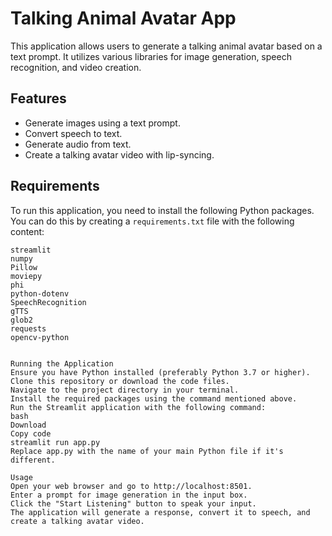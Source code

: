 # Talking Animal Avatar App

This application allows users to generate a talking animal avatar based on a text prompt. It utilizes various libraries for image generation, speech recognition, and video creation.

## Features

- Generate images using a text prompt.
- Convert speech to text.
- Generate audio from text.
- Create a talking avatar video with lip-syncing.

## Requirements

To run this application, you need to install the following Python packages. You can do this by creating a `requirements.txt` file with the following content:

```plaintext
streamlit
numpy
Pillow
moviepy
phi
python-dotenv
SpeechRecognition
gTTS
glob2
requests
opencv-python


Running the Application
Ensure you have Python installed (preferably Python 3.7 or higher).
Clone this repository or download the code files.
Navigate to the project directory in your terminal.
Install the required packages using the command mentioned above.
Run the Streamlit application with the following command:
bash
Download
Copy code
streamlit run app.py
Replace app.py with the name of your main Python file if it's different.

Usage
Open your web browser and go to http://localhost:8501.
Enter a prompt for image generation in the input box.
Click the "Start Listening" button to speak your input.
The application will generate a response, convert it to speech, and create a talking avatar video.
